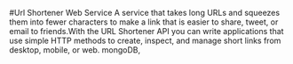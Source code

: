 #Url Shortener Web Service
A service that takes long URLs and squeezes them into fewer characters to make a link that is easier to share, tweet, or email to friends.With the URL Shortener API you can write applications that use simple HTTP methods to create, inspect, and manage short links from desktop, mobile, or web.
mongoDB, 